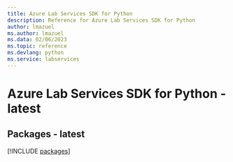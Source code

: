 ```yaml
---
title: Azure Lab Services SDK for Python
description: Reference for Azure Lab Services SDK for Python
author: lmazuel
ms.author: lmazuel
ms.data: 02/06/2023
ms.topic: reference
ms.devlang: python
ms.service: labservices
---
```

# Azure Lab Services SDK for Python - latest
## Packages - latest
[!INCLUDE [packages](lab-services-index.md)]